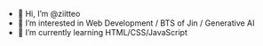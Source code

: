 - 👋 Hi, I’m @ziitteo
- 👀 I’m interested in Web Development / BTS of Jin / Generative AI
- 🌱 I’m currently learning HTML/CSS/JavaScript
<!---- 💞️ I’m looking to collaborate on ...
- 📫 How to reach me ...
- 😄 Pronouns: ...
- ⚡ Fun fact: ...--->

<!---
ziitteo/ziitteo is a ✨ special ✨ repository because its `README.md` (this file) appears on your GitHub profile.
You can click the Preview link to take a look at your changes.
--->
